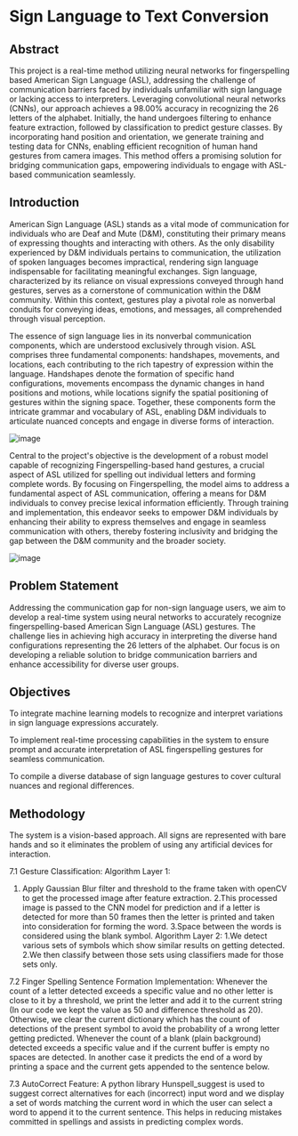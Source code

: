 # Sign Language to Text Conversion

## Abstract

This project is a real-time method utilizing neural networks for fingerspelling based American Sign Language (ASL), addressing the challenge of communication barriers faced by individuals unfamiliar with sign language or lacking access to interpreters. Leveraging convolutional neural networks (CNNs), our approach achieves a 98.00% accuracy in recognizing the 26 letters of the alphabet. Initially, the hand undergoes filtering to enhance feature extraction, followed by classification to predict gesture classes. By incorporating hand position and orientation, we generate training and testing data for CNNs, enabling efficient recognition of human hand gestures from camera images. This method offers a promising solution for bridging communication gaps, empowering individuals to engage with ASL-based communication seamlessly.

## Introduction

American Sign Language (ASL) stands as a vital mode of communication for individuals who are Deaf and Mute (D&M), constituting their primary means of expressing thoughts and interacting with others. As the only disability experienced by D&M individuals pertains to communication, the utilization of spoken languages becomes impractical, rendering sign language indispensable for facilitating meaningful exchanges. Sign language, characterized by its reliance on visual expressions conveyed through hand gestures, serves as a cornerstone of communication within the D&M community. Within this context, gestures play a pivotal role as nonverbal conduits for conveying ideas, emotions, and messages, all comprehended through visual perception.

The essence of sign language lies in its nonverbal communication components, which are understood exclusively through vision. ASL comprises three fundamental components: handshapes, movements, and locations, each contributing to the rich tapestry of expression within the language. Handshapes denote the formation of specific hand configurations, movements encompass the dynamic changes in hand positions and motions, while locations signify the spatial positioning of gestures within the signing space. Together, these components form the intricate grammar and vocabulary of ASL, enabling D&M individuals to articulate nuanced concepts and engage in diverse forms of interaction.

![image](https://github.com/Bhoomika121002/VirtuoThink-Sign2Text-Empowering-Virtual-Intelligence/assets/78655015/386c5586-51d7-4f8d-bd45-05e4ca423a85)


Central to the project's objective is the development of a robust model capable of recognizing Fingerspelling-based hand gestures, a crucial aspect of ASL utilized for spelling out individual letters and forming complete words. By focusing on Fingerspelling, the model aims to address a fundamental aspect of ASL communication, offering a means for D&M individuals to convey precise lexical information efficiently. Through training and implementation, this endeavor seeks to empower D&M individuals by enhancing their ability to express themselves and engage in seamless communication with others, thereby fostering inclusivity and bridging the gap between the D&M community and the broader society.

![image](https://github.com/Bhoomika121002/VirtuoThink-Sign2Text-Empowering-Virtual-Intelligence/assets/78655015/5a9a023e-f818-4244-9c50-d6abfbdee786)

## Problem Statement 

 
Addressing the communication gap for non-sign language users, we aim to develop a real-time system using neural networks to accurately recognize fingerspelling-based American Sign Language (ASL) gestures. The challenge lies in achieving high accuracy in interpreting the diverse hand configurations representing the 26 letters of the alphabet. Our focus is on developing a reliable solution to bridge communication barriers and enhance accessibility for diverse user groups.

## Objectives

To integrate machine learning models to recognize and interpret variations in sign language expressions accurately.

To implement real-time processing capabilities in the system to ensure prompt and accurate interpretation of ASL fingerspelling gestures for seamless communication.

To compile a diverse database of sign language gestures to cover cultural nuances and regional differences.

## Methodology

The system is a vision-based approach. All signs are represented with bare hands and so it eliminates the problem of using any artificial devices for interaction.

7.1  Gesture Classification: 
     Algorithm Layer 1:
1. Apply Gaussian Blur filter and threshold to the frame taken with openCV to get the processed image after feature extraction.
2.This processed image is passed to the CNN model for prediction and if a letter is detected for more than 50 frames then the letter is printed and taken into consideration for forming the word.
3.Space between the words is considered using the blank symbol. 
     Algorithm Layer 2:
1.We detect various sets of symbols which show similar results on getting detected.
2.We then classify between those sets using classifiers made for those sets only.

 7.2   Finger Spelling Sentence Formation Implementation:
Whenever the count of a letter detected exceeds a specific value and no other letter is close to it by a threshold, we print the letter and add it to the current string (In our code we kept the value as 50 and difference threshold as 20).
Otherwise, we clear the current dictionary which has the count of detections of the present symbol to avoid the probability of a wrong letter getting predicted.
Whenever the count of a blank (plain background) detected exceeds a specific value and if the current buffer is empty no spaces are detected.
In another case it predicts the end of a word by printing a space and the current gets appended to the sentence below. 

 7.3 AutoCorrect Feature:
A python library Hunspell_suggest is used to suggest correct alternatives for each (incorrect) input word and we display a set of words matching the current word in which the user can select a word to append it to the current sentence. This helps in reducing mistakes committed in spellings and assists in predicting complex words.






